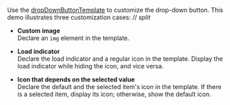 Use the [dropDownButtonTemplate](/Documentation/ApiReference/UI_Components/dxSelectBox/Configuration/#dropDownButtonTemplate) to customize the drop-down button. This demo illustrates three customization cases:
// _split_

- **Custom image**  
Declare an `img` element in the template.

- **Load indicator**    
Declare the load indicator and a regular icon in the template. Display the load indicator while hiding the icon, and vice versa.

- **Icon that depends on the selected value**     
Declare the default and the selected item's icon in the template. If there is a selected item, display its icon; otherwise, show the default icon.
